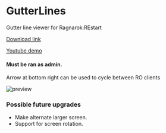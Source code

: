# GutterLines
Gutter line viewer for Ragnarok:REstart

[Download link](https://github.com/miatribe/GutterLines/releases/download/1.4/GutterLines.zip)

[Youtube demo](https://youtu.be/hggU2WS2KyU)

#### Must be ran as admin.

Arrow at bottom right can be used to cycle between RO clients

![preview](https://raw.githubusercontent.com/miatribe/gutterlines/master/GutterLinesPrev.png)

### Possible future upgrades
* Make alternate larger screen.
* Support for screen rotation.

